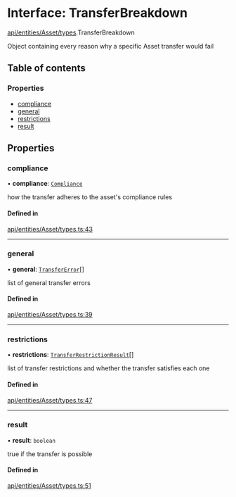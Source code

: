 # Interface: TransferBreakdown

[api/entities/Asset/types](../wiki/api.entities.Asset.types).TransferBreakdown

Object containing every reason why a specific Asset transfer would fail

## Table of contents

### Properties

- [compliance](../wiki/api.entities.Asset.types.TransferBreakdown#compliance)
- [general](../wiki/api.entities.Asset.types.TransferBreakdown#general)
- [restrictions](../wiki/api.entities.Asset.types.TransferBreakdown#restrictions)
- [result](../wiki/api.entities.Asset.types.TransferBreakdown#result)

## Properties

### compliance

• **compliance**: [`Compliance`](../wiki/types.Compliance)

how the transfer adheres to the asset's compliance rules

#### Defined in

[api/entities/Asset/types.ts:43](https://github.com/PolymeshAssociation/polymesh-sdk/blob/91c2d2d8/src/api/entities/Asset/types.ts#L43)

___

### general

• **general**: [`TransferError`](../wiki/types.TransferError)[]

list of general transfer errors

#### Defined in

[api/entities/Asset/types.ts:39](https://github.com/PolymeshAssociation/polymesh-sdk/blob/91c2d2d8/src/api/entities/Asset/types.ts#L39)

___

### restrictions

• **restrictions**: [`TransferRestrictionResult`](../wiki/api.entities.Asset.types.TransferRestrictionResult)[]

list of transfer restrictions and whether the transfer satisfies each one

#### Defined in

[api/entities/Asset/types.ts:47](https://github.com/PolymeshAssociation/polymesh-sdk/blob/91c2d2d8/src/api/entities/Asset/types.ts#L47)

___

### result

• **result**: `boolean`

true if the transfer is possible

#### Defined in

[api/entities/Asset/types.ts:51](https://github.com/PolymeshAssociation/polymesh-sdk/blob/91c2d2d8/src/api/entities/Asset/types.ts#L51)

